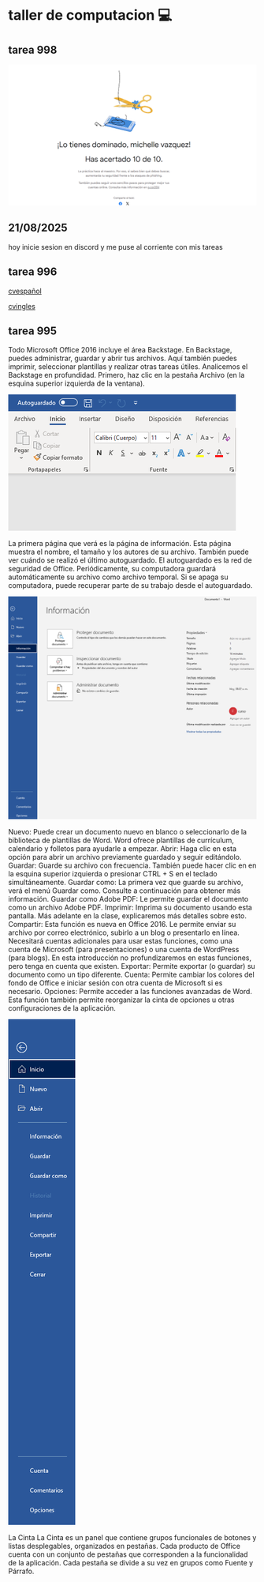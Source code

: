 # taller de computacion :computer:
## tarea 998

![tarea998](phishing.png)

## 21/08/2025 

hoy inicie sesion en discord y me puse al corriente con mis tareas

## tarea 996
[cvespañol](CV.pdf)

[cvingles](Cvingles.pdf)

## tarea 995

Todo Microsoft Office 2016 incluye el área Backstage. En Backstage, puedes administrar, guardar y abrir tus archivos. Aquí también puedes imprimir, seleccionar plantillas y realizar otras tareas útiles. Analicemos el Backstage en profundidad. Primero, haz clic en la pestaña Archivo (en la esquina superior izquierda de la ventana).

![tarea995](1.png)

La primera página que verá es la página de información. Esta página muestra el nombre, el tamaño y los autores de su archivo. También puede ver cuándo se realizó el último autoguardado. El autoguardado es la red de seguridad de Office. Periódicamente, su computadora guardará automáticamente su archivo como archivo temporal. Si se apaga su computadora, puede recuperar parte de su trabajo desde el autoguardado.

![tarea995](2.png)

Nuevo: Puede crear un documento nuevo en blanco o seleccionarlo de la biblioteca de plantillas de Word.
Word ofrece plantillas de currículum, calendario y folletos para ayudarle a empezar.
Abrir: Haga clic en esta opción para abrir un archivo previamente guardado y seguir editándolo.
Guardar: Guarde su archivo con frecuencia. También puede hacer clic en en la esquina superior izquierda o presionar CTRL + S en el teclado simultáneamente.
Guardar como: La primera vez que guarde su archivo, verá el menú Guardar como. Consulte a continuación para obtener más información.
Guardar como Adobe PDF: Le permite guardar el documento como un archivo Adobe PDF.
Imprimir: Imprima su documento usando esta pantalla. Más adelante en la clase, explicaremos más detalles sobre esto.
Compartir: Esta función es nueva en Office 2016. Le permite enviar su archivo por correo electrónico, subirlo a un blog o presentarlo en línea. Necesitará cuentas adicionales para usar estas funciones, como una cuenta de Microsoft (para presentaciones) o una cuenta de WordPress (para blogs).
En esta introducción no profundizaremos en estas funciones, pero tenga en cuenta que existen.
Exportar: Permite exportar (o guardar) su documento como un tipo diferente.
Cuenta: Permite cambiar los colores del fondo de Office e iniciar sesión con otra cuenta de Microsoft si es necesario.
Opciones: Permite acceder a las funciones avanzadas de Word. Esta función también permite reorganizar la cinta de opciones u otras configuraciones de la aplicación.

![tarea995](3.png)

La Cinta
La Cinta es un panel que contiene grupos funcionales de botones y listas desplegables, organizados en pestañas. Cada producto de Office cuenta con un conjunto de pestañas que corresponden a la funcionalidad de la aplicación. Cada pestaña se divide a su vez en grupos como Fuente y Párrafo.






